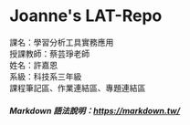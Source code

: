 # Joanne's LAT-Repo
課名：學習分析工具實務應用  
授課教師：蔡芸琤老師  
姓名：許嘉恩  
系級：科技系三年級  
課程筆記區、作業連結區、專題連結區  
##### Markdown 語法說明：https://markdown.tw/
